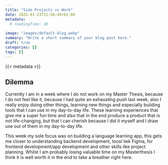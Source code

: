 ```yaml
---
title: "Side Projects vs Work"
date: 2025-01-23T11:56:49+01:00
metadata:
  # readingTime: 10
  
image: "images/default-blog.webp"
summary: "Write a short summary of your blog post here."
draft: true
categories: []
tags: []
---
```


{{< metadata >}}

## Dilemma
Currently I am in a week where I do not work on my Master Thesis, because I do not feel like it, because I had quite an exhausting push last week, also I really enjoy doing other things, learning new things and especially building tools that I can use in my day-to-day life. These learning experiences that give me a super fun time and also that in the end produce a product that is not life-changing, but that I can cherish because I did it myself and I draw use out of them in my day-to-day life.

This week my sole focus was on building a language learning app, this gets me closer to understanding backend development, toosl liek Figma, for frontend development/app development and other skills like project planning. Whilst I am probably losing valuable time on my Masterthesis I think it is well worth it in the end to take a breather right here.

